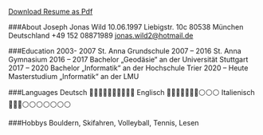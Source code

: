 [Download Resume as Pdf](/pdf/Resume.pdf)

###About
Joseph Jonas Wild
10.06.1997
Liebigstr. 10c
80538 München
Deutschland
+49 152 08871989
jonas.wild2@hotmail.de

###Education
2003- 2007 St. Anna Grundschule 
2007 – 2016 St. Anna Gymnasium 
2016 – 2017 Bachelor „Geodäsie“ an der Universität Stuttgart 
2017 – 2020 Bachelor „Informatik“ an der Hochschule Trier 
2020 – Heute Masterstudium „Informatik“ an der LMU

###Languages
Deutsch       🔵🔵🔵🔵🔵🔵🔵🔵🔵🔵
Englisch      🔵🔵🔵🔵🔵🔵🔵⚪️⚪️⚪️
Italienisch   🔵🔵🔵⚪️⚪️⚪️⚪️⚪️⚪️⚪️

###Hobbys
Bouldern, Skifahren, Volleyball, Tennis, Lesen